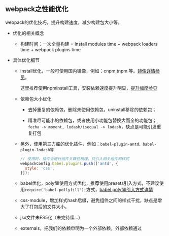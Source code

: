 ## webpack之性能优化

webpack的优化技巧，提升构建速度，减少构建包大小等。

* 优化的相关概念

  - 构建时间：一次全量构建 = install modules time + webpack loaders time + webpack plugins time

* 具体优化细节

  - install优化，一般可使用国内镜像，例如：cnpm,tnpm 等。[镜像详情参见](../npm/cmd)。 
  
    这里推荐使用npminstall工具，安装依赖速度提升明显，[提升幅度参见](https://github.com/cnpm/npminstall)

  - 依赖包大小优化

    + 去掉重复的依赖包，删除未使用依赖包，uninstall移除的依赖包；

    + 精准尽可能小的依赖包，或者使用小功能包替换大而全的功能包；`fecha -> moment, lodash/isequal -> lodash`，缺点是可能引发重复打包

  - 另外，使用第三方库的优化插件，例如：`babel-plugin-antd、babel-plugin-lodash等`
  
    ```js
    // 使用时，插件会进行组件关联性梳理，只引入相关组件和样式
    webpackConfig.babel.plugins.push(['antd', {
      style: 'css',
    }]);
    ```

  - babel优化，polyfill使用方式优化，推荐使用presets引入方式，不建议使用`require('babel-pollyfill');`方式，[babel polyfill引入方式详情](../babel/)

  - css-module，增加样式hash后缀，避免组件之间的样式干扰，缺点是增大了打包后的文件大小。

  - jsx文件未ES5化（未完待续...）

  - externals，把我们的依赖申明为一个外部依赖，外部依赖通过 <script> 外链脚本引入。这样配置可以减少打包构建速度，充分利用CDN缓存机制，具体配置： `externals: ['react', 'react-dom', 'react-router']`

  - alias, resolve.alias 模块别名定义，直接引用别名即可，也可以提高webpack搜索的速度

  - noParse，module.noParse会让 webpack 忽略对其进行文件的解析，直接会进入最后的 bundle。例如：react.min.js这类没有依赖的模块，构建速度会更快。

  - DllPlugin 和 DllReferencePlugin， deps 中也引用了大量的 npm 包，而这些包在正常的开发过程中并不会进行修改，但是在每一次构建过程中却需要反复的将其分析，使用dllplugin可以避免这样的消耗。

  简单来说 DllPlugin 的作用是预先编译一些模块，而 DllReferencePlugin 则是把这些预先编译好的模块引用起来。这边需要注意的是 DllPlugin 必须要在 DllReferencePlugin 执行前，执行过一次。

  dllPlugin 和 commonChunkPlugin 是二选一的，并且在启用 dll 后和 external、common 一样需要在页面中引用对应的脚本，在 dll 中就是需要手动引用 vendor.dll.js。

## 分割代码的方式

* 入口方式：使用 entry 配置手动地分离代码。

  - 入口chunks之间包含重复的模块(lodash)，那些重复模块(lodash)都会被引入到各个bundle中。

  - 这种方式不够灵活，并且不能将核心应用程序逻辑进行动态拆分代码。

* CommonsChunkPlugin：使用 CommonsChunkPlugin 去重和分离 chunk。

* 动态import：通过模块的内联函数调用来分离代码。